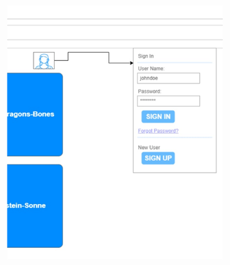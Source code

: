 ![](https://github.com/oleksandrblazhko/nai205-guda/blob/with_laboratory_work_3/1.4-FuncNonFuncRequirements/1.4.4-NFRUserInterfaceOUTPUT/1.1%20NFR.%20jpg.jpg)
